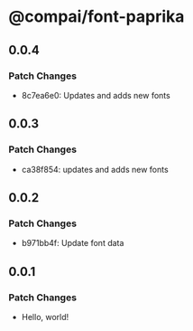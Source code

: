 # @compai/font-paprika

## 0.0.4

### Patch Changes

- 8c7ea6e0: Updates and adds new fonts

## 0.0.3

### Patch Changes

- ca38f854: updates and adds new fonts

## 0.0.2

### Patch Changes

- b971bb4f: Update font data

## 0.0.1

### Patch Changes

- Hello, world!
